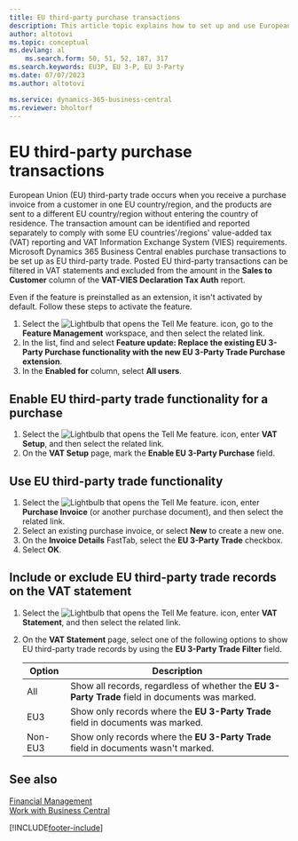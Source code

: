 ```yaml
---
title: EU third-party purchase transactions
description: This article topic explains how to set up and use European Union (EU) third-party purchase transactions.
author: altotovi
ms.topic: conceptual
ms.devlang: al
    ms.search.form: 50, 51, 52, 187, 317
ms.search.keywords: EU3P, EU 3-P, EU 3-Party
ms.date: 07/07/2023
ms.author: altotovi

ms.service: dynamics-365-business-central
ms.reviewer: bholtorf
---
```


# EU third-party purchase transactions

European Union (EU) third-party trade occurs when you receive a purchase invoice from a customer in one EU country/region, and the products are sent to a different EU country/region without entering the country of residence. The transaction amount can be identified and reported separately to comply with some EU countries'/regions' value-added tax (VAT) reporting and VAT Information Exchange System (VIES) requirements. Microsoft Dynamics 365 Business Central enables purchase transactions to be set up as EU third-party trade. Posted EU third-party transactions can be filtered in VAT statements and excluded from the amount in the **Sales to Customer** column of the **VAT-VIES Declaration Tax Auth** report.

Even if the feature is preinstalled as an extension, it isn't activated by default. Follow these steps to activate the feature.

1. Select the ![Lightbulb that opens the Tell Me feature.](media/ui-search/search_small.png "Tell me what you want to do") icon, go to the **Feature Management** workspace, and then select the related link.
2. In the list, find and select **Feature update: Replace the existing EU 3-Party Purchase functionality with the new EU 3-Party Trade Purchase extension**.
3. In the **Enabled for** column, select **All users**.

## Enable EU third-party trade functionality for a purchase

1. Select the ![Lightbulb that opens the Tell Me feature.](media/ui-search/search_small.png "Tell me what you want to do") icon, enter **VAT Setup**, and then select the related link.
2. On the **VAT Setup** page, mark the **Enable EU 3-Party Purchase** field.

## Use EU third-party trade functionality

1. Select the ![Lightbulb that opens the Tell Me feature.](media/ui-search/search_small.png "Tell me what you want to do") icon, enter **Purchase Invoice** (or another purchase document), and then select the related link.
2. Select an existing purchase invoice, or select **New** to create a new one.
3. On the **Invoice Details** FastTab, select the **EU 3-Party Trade** checkbox.
4. Select **OK**.

## Include or exclude EU third-party trade records on the VAT statement

1. Select the ![Lightbulb that opens the Tell Me feature.](media/ui-search/search_small.png "Tell me what you want to do") icon, enter **VAT Statement**, and then select the related link.
2. On the **VAT Statement** page, select one of the following options to show EU third-party trade records by using the **EU 3-Party Trade Filter** field.

    | Option | Description |
    |--------|-------------|
    | All | Show all records, regardless of whether the **EU 3-Party Trade** field in documents was marked. |
    | EU3 | Show only records where the **EU 3-Party Trade** field in documents was marked. |
    | Non-EU3 | Show only records where the **EU 3-Party Trade** field in documents wasn't marked. |


## See also
[Financial Management](finance.md)  
[Work with Business Central](ui-work-product.md)

[!INCLUDE[footer-include](includes/footer-banner.md)]
